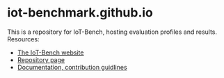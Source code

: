 # iot-benchmark.github.io

This is a repository for IoT-Bench, hosting evaluation profiles and results.
Resources:
* [The IoT-Bench website](https://www.iotbench.ethz.ch)
* [Repository page](https://github.com/iot-benchmark/iot-benchmark.github.io.git)
* [Documentation, contribution guidlines](https://github.com/iot-benchmark/iot-benchmark.github.io/wiki)

